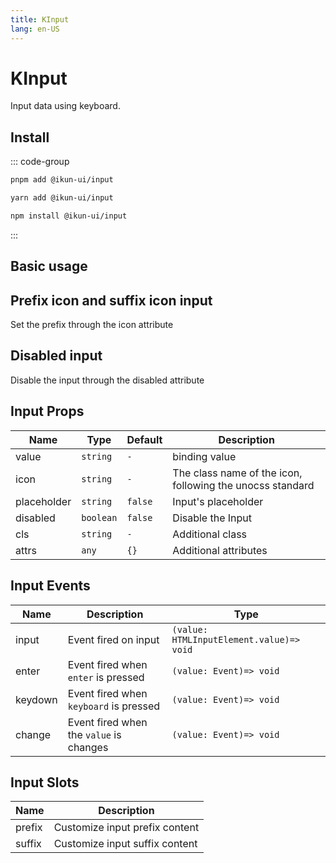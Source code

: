 ```yaml
---
title: KInput
lang: en-US
---
```


# KInput

Input data using keyboard.

## Install

::: code-group

```bash [pnpm]
pnpm add @ikun-ui/input
```

```bash [yarn]
yarn add @ikun-ui/input
```

```bash [npm]
npm install @ikun-ui/input
```

:::

## Basic usage

<demo src="../../../../example/input/basic.svelte" github="https://github.com/ikun-svelte/ikun-ui/tree/main/components/Input"></demo>

## Prefix icon and suffix icon input

Set the prefix through the icon attribute

<demo src="../../../../example/input/prefix.svelte" github="https://github.com/ikun-svelte/ikun-ui/tree/main/components/Input"></demo>

## Disabled input

Disable the input through the disabled attribute

<demo src="../../../../example/input/disabled.svelte" github="https://github.com/ikun-svelte/ikun-ui/tree/main/components/Input"></demo>

## Input Props

| Name        | Type      | Default | Description                                               |
| ----------- | --------- | ------- | --------------------------------------------------------- |
| value       | `string`  | `-`     | binding value                                             |
| icon        | `string`  | `-`     | The class name of the icon, following the unocss standard |
| placeholder | `string`  | `false` | Input's placeholder                                       |
| disabled    | `boolean` | `false` | Disable the Input                                         |
| cls         | `string`  | `-`     | Additional class                                          |
| attrs       | `any`     | `{}`    | Additional attributes                                     |

## Input Events

| Name    | Description                             | Type                                     |
| ------- | --------------------------------------- | ---------------------------------------- |
| input   | Event fired on input                    | `(value: HTMLInputElement.value)=> void` |
| enter   | Event fired when `enter` is pressed     | `(value: Event)=> void`                  |
| keydown | Event fired when `keyboard` is pressed  | `(value: Event)=> void`                  |
| change  | Event fired when the `value` is changes | `(value: Event)=> void`                  |

## Input Slots

| Name   | Description                    |
| ------ | ------------------------------ |
| prefix | Customize input prefix content |
| suffix | Customize input suffix content |
